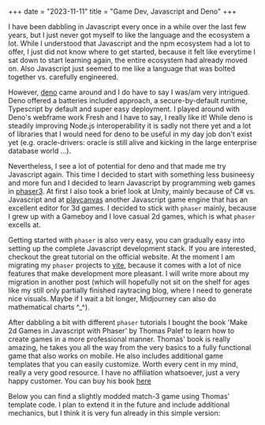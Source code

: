 +++
date = "2023-11-11"
title = "Game Dev, Javascript and Deno"
+++

I have been dabbling in Javascript every once in a while over the last few years, but I just never got myself to like the language and the ecosystem a lot. While I understood that Javascript and the npm ecosystem had a lot to offer, I just did not know where to get started, because it felt like everytime I sat down to start learning again, the entire ecosystem had already moved on. Also Javascript just seemed to me like a language that was bolted together vs. carefully engineered. 

However, [deno](https://deno.com/) came around and I do have to say I was/am very intrigued. Deno offered a batteries included approach, a secure-by-default runtime, Typescript by default and super easy deployment. I played around with Deno's webframe work Fresh and I have to say, I really like it! While deno is steadily improving Node.js interoperability it is sadly not there yet and a lot of libraries that I would need for deno to be useful in my day job don't exist yet (e.g. oracle-drivers: oracle is still alive and kicking in the large enterprise database world ...). 

Nevertheless, I see a lot of potential for deno and that made me try Javascript again. This time I decided to start with something less busineesy and more fun and I decided to learn Javascript by programming web games in [phaser3](https://phaser.io/). At first I also took a brief look at Unity, mainly because of C# vs. Javascript and at [playcanvas](https://phaser.io/) another Javascript game engine that has an excellent editor for 3d games. I decided to stick with `phaser` mainly, because I grew up with a Gameboy and I love casual 2d games, which is what `phaser` excells at.

Getting started with `phaser` is also very easy, you can gradually easy into setting up the complete Javascript development stack. If you are interested, checkout the great tutorial on the official website. At the moment I am migrating my `phaser` projects to [vite](https://vitejs.dev/), because it comes with a lot of nice features that make development more pleasant. I will write more about my migration in another post (which will hopefully not sit on the shelf for ages like my still only partially finished raytracing blog, where I need to generate nice visuals. Maybe if I wait a bit longer, Midjourney can also do mathematical charts ^_^).

After dabbling a bit with different `phaser` tutorials I bought the book 'Make 2d Games in Javascript with Phaser' by Thomas Palef to learn how to create games in a more professional manner. Thomas' book is really amazing, he takes you all the way from the very basics to a fully functional game that also works on mobile. He also includes additional game templates that you can easily customize. Worth every cent in my mind, really a very good resource. I have no affiliation whatsoever, just a very happy customer. You can buy his book [here](https://thomaspalef.gumroad.com/l/make-2d-games)

Below you can find a slightly modded match-3 game using Thomas' template code. I plan to extend it in the future and include additional mechanics, but I think it is very fun already in this simple version:

<head>
<meta charset="utf-8" />

<script src="https://harlecin.netlify.app/js/phaser.min.js"></script> 
<script src="https://harlecin.netlify.app/js/load.js"></script>
<script src="https://harlecin.netlify.app/js/menu.js"></script>
<script src="https://harlecin.netlify.app/js/play.js"></script>
<script src="https://harlecin.netlify.app/js/game.js"></script>
</head>
<body>
<div id="game"></div>
</body>
